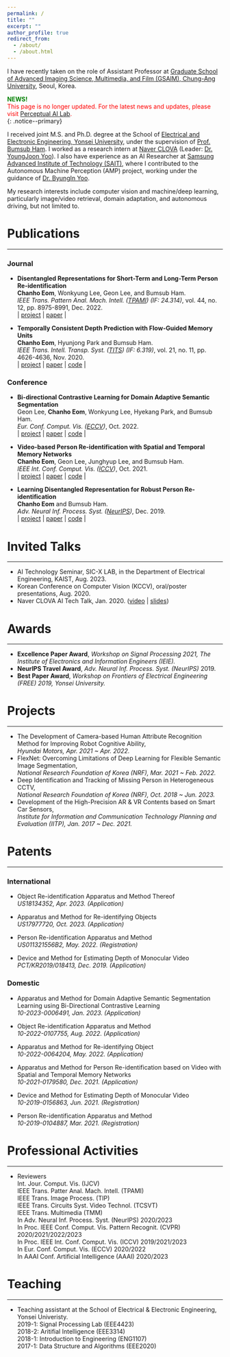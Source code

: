 ```yaml
---
permalink: /
title: ""
excerpt: ""
author_profile: true
redirect_from: 
  - /about/
  - /about.html
---
```


<!--![cheom](../images/cheom_zermatt_pointing.jpeg)-->

I have recently taken on the role of Assistant Professor at [Graduate School of Advanced Imaging Science, Multimedia, and Film (GSAIM), Chung-Ang University](https://gsaim.cau.ac.kr), Seoul, Korea.

**<span style="color:green">NEWS!</span>**  
<span style="color:red"> This page is no longer updated. For the latest news and updates, please visit [Perceptual AI Lab](https://sites.google.com/view/pai-lab).</span>
<br>
{: .notice--primary}


I received joint M.S. and Ph.D. degree at the School of [Electrical and Electronic Engineering, Yonsei University](https://ee.yonsei.ac.kr/ee_en/index.do), under the supervision of [Prof. Bumsub Ham](https://cvlab.yonsei.ac.kr). I worked as a research intern at [Naver CLOVA](https://naver-career.gitbook.io/en/) (Leader: [Dr. YoungJoon Yoo](https://sites.google.com/view/yjyoo3312)). I also have experience as an AI Researcher at [Samsung Advanced Institute of Technology (SAIT)](https://www.sait.samsung.co.kr), where I contributed to the Autonomous Machine Perception (AMP) project, working under the guidance of [Dr. ByungIn Yoo](https://scholar.google.co.kr/citations?user=JNgRAf8AAAAJ&hl=en).

My research interests include computer vision and machine/deep learning, particularly image/video retrieval, domain adaptation, and autonomous driving, but not limited to.

<!-- 
# Educations
_________________
* (Mar. 2017 ~ Feb. 2023) : **Ph.D** at the School of Electrical & Electronic Engineering, Yonsei Univeristy, Seoul, Korea.
* (Mar. 2012 ~ Feb. 2017) : **B.S**. at the School of Electrical & Electronic Engineering, Yonsei Univeristy, Seoul, Korea.

# Experience
_________________
* **Research Intern** at [Naver CLOVA](https://naver-career.gitbook.io/en/), Jeongja, Korea  
*Jun. 2022 ~ Sep. 2022*
* **Research Engineer** at [SENSORWAY](http://www.sensorway.co.kr/eng/), Seoul, Korea  
*Jun. 2015 ~ Feb. 2016*
* **Exchange Student** in [University of California, Santa Barbara](https://www.ucsb.edu/), United States  
*Jan. 2015 ~ Jun. 2015*
- Participated in projects on Perimeter Intrusion Detection System (PIDS) -->

# Publications
_________________
### Journal
* **Disentangled Representations for Short-Term and Long-Term Person Re-identification**  
**Chanho Eom**, Wonkyung Lee, Geon Lee, and Bumsub Ham.  
*IEEE Trans. Pattern Anal. Mach. Intell. ([TPAMI](https://ieeexplore.ieee.org/xpl/RecentIssue.jsp?punumber=34)) (IF: 24.314)*, vol. 44, no. 12, pp. 8975-8991, Dec. 2022.    
\| [project](https://cvlab-yonsei.github.io/projects/ISGAN/)
\| [paper](https://ieeexplore.ieee.org/document/9585547)
\|

* **Temporally Consistent Depth Prediction with Flow-Guided Memory Units**  
**Chanho Eom**, Hyunjong Park and Bumsub Ham.\
*IEEE Trans. Intell. Transp. Syst. ([TITS](https://ieeexplore.ieee.org/xpl/RecentIssue.jsp?punumber=6979)) (IF: 6.319)*, vol. 21, no. 11, pp. 4626-4636, Nov. 2020.  
\| [project](https://cvlab-yonsei.github.io/projects/FlowGRU/)
\| [paper](https://ieeexplore.ieee.org/document/8848860)
\| [code](https://github.com/cvlab-yonsei/FlowGRU)
\|

### Conference
* **Bi-directional Contrastive Learning for Domain Adaptive Semantic Segmentation**  
Geon Lee, **Chanho Eom**, Wonkyung Lee, Hyekang Park, and Bumsub Ham.  
*Eur. Conf. Comput. Vis. ([ECCV](https://eccv2022.ecva.net))*, Oct. 2022.  
\| [project](https://cvlab.yonsei.ac.kr/projects/DASS/)
\| [paper](https://www.ecva.net/papers/eccv_2022/papers_ECCV/papers/136900038.pdf)
\| [code](https://github.com/cvlab-yonsei/DASS)
\|

* **Video-based Person Re-identification with Spatial and Temporal Memory Networks**  
**Chanho Eom**, Geon Lee, Junghyup Lee, and Bumsub Ham.  
*IEEE Int. Conf. Comput. Vis. ([ICCV](https://iccv2021.thecvf.com/home))*, Oct. 2021.  
\| [project](https://cvlab.yonsei.ac.kr/projects/STMN/)
\| [paper](https://openaccess.thecvf.com/content/ICCV2021/papers/Eom_Video-Based_Person_Re-Identification_With_Spatial_and_Temporal_Memory_Networks_ICCV_2021_paper.pdf)
\| [code](https://github.com/cvlab-yonsei/STMN)
\|

* **Learning Disentangled Representation for Robust Person Re-identification**  
**Chanho Eom** and Bumsub Ham.  
*Adv. Neural Inf. Process. Syst. ([NeurIPS](https://nips.cc/Conferences/2019))*, Dec. 2019.  
\| [project](https://cvlab-yonsei.github.io/projects/ISGAN/)
\| [paper](https://papers.nips.cc/paper/2019/file/d3aeec875c479e55d1cdeea161842ec6-Paper.pdf)
\| [code](https://github.com/cvlab-yonsei/ISGAN)
\|

# Invited Talks
_________________
* AI Technology Seminar, SIC-X LAB, in the Department of Electrical Engineering, KAIST, Aug. 2023.
* Korean Conference on Computer Vision (KCCV), oral/poster presentations, Aug. 2020.
* Naver CLOVA AI Tech Talk, Jan. 2020. ([video](https://www.youtube.com/watch?v=_bQvGy80MS0) \| [slides](https://www.facebook.com/677413542326125/posts/3110595645674557/))
 
# Awards
_________________
* **Excellence Paper Award**, *Workshop on Signal Processing 2021, The Institute of Electronics and Information Engineers (IEIE).*
* **NeurIPS Travel Award**, *Adv. Neural Inf. Process. Syst. (NeurIPS)* 2019.
* **Best Paper Award**, *Workshop on Frontiers of Electrical Engineering (FREE) 2019, Yonsei University.*

# Projects
_________________
* The Development of Camera-based Human Attribute Recognition Method for Improving Robot Cognitive Ability,  
*Hyundai Motors, Apr. 2021 ~ Apr. 2022.*  
* FlexNet: Overcoming Limitations of Deep Learning for Flexible Semantic Image Segmentation,  
*National Research Foundation of Korea (NRF), Mar. 2021 ~ Feb. 2022.*  
* Deep Identification and Tracking of Missing Person in Heterogeneous CCTV,  
*National Research Foundation of Korea (NRF), Oct. 2018 ~ Jun. 2023.*  
* Development of the High-Precision AR & VR Contents based on Smart Car Sensors,  
*Institute for Information and Communication Technology Planning and Evaluation (IITP), Jan. 2017 ~ Dec. 2021.*  

# Patents
_________________
### International
* Object Re-identification Apparatus and Method Thereof  
*US18134352, Apr. 2023. (Application)*

* Apparatus and Method for Re-identifying Objects  
*US17977720, Oct. 2023. (Application)*

* Person Re-identification Apparatus and Method  
*US011321556B2, May. 2022. (Registration)*

* Device and Method for Estimating Depth of Monocular Video  
*PCT/KR2019/018413, Dec. 2019. (Application)*

### Domestic
* Apparatus and Method for Domain Adaptive Semantic Segmentation Learning using Bi-Directional Contrastive Learning  
*10-2023-0006491, Jan. 2023. (Application)*

* Object Re-identification Apparatus and Method  
*10-2022-0107755, Aug. 2022. (Application)*

* Apparatus and Method for Re-identifying Object  
*10-2022-0064204, May. 2022. (Application)*

* Apparatus and Method for Person Re-identification based on Video with Spatial and Temporal Memory Networks  
*10-2021-0179580, Dec. 2021. (Application)*

* Device and Method for Estimating Depth of Monocular Video  
*10-2019-0156863, Jun. 2021. (Registration)*

* Person Re-identification Apparatus and Method  
*10-2019-0104887, Mar. 2021. (Registration)*

# Professional Activities
_________________
* Reviewers  
Int. Jour. Comput. Vis. (IJCV)  
IEEE Trans. Patter Anal. Mach. Intell. (TPAMI)  
IEEE Trans. Image Process. (TIP)  
IEEE Trans. Circuits Syst. Video Technol. (TCSVT)  
IEEE Trans. Multimedia (TMM)  
In Adv. Neural Inf. Process. Syst. (NeurIPS) 2020/2023  
In Proc. IEEE Conf. Comput. Vis. Pattern Recognit. (CVPR) 2020/2021/2022/2023  
In Proc. IEEE Int. Conf. Comput. Vis. (ICCV) 2019/2021/2023  
In Eur. Conf. Comput. Vis. (ECCV) 2020/2022  
In AAAI Conf. Artificial Intelligence (AAAI) 2020/2023  


# Teaching
_________________
* Teaching assistant at the School of Electrical & Electronic Engineering, Yonsei Univeristy.  
2019-1: Signal Processing Lab (EEE4423)  
2018-2: Aritifial Intelligence (EEE3314)  
2018-1: Introduction to Engineering (ENG1107)  
2017-1: Data Structure and Algorithms (EEE2020)

<!-- 
![cvlab_logo](../images/cvlab_logo.png)
 -->
